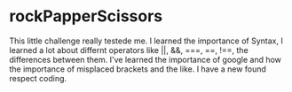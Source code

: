 # rockPapperScissors

This little challenge really testede me. I learned the importance of Syntax, I learned a lot about differnt operators like ||, &&, ===, ==, !==, the differences between them. I've learned the importance of google and how the importance of misplaced brackets and the like. I have a new found respect coding. 
